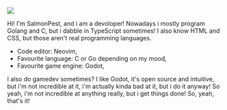 <a href="">
  <img align="center" src="https://github-readme-stats.vercel.app/api?username=ElisStaaf&theme=github_dark&hide=contribs&show_icons=true" />
</a>

Hi! I'm SalmonPest, and i am a devoloper! Nowadays i mostly program Golang and C, but i dabble in TypeScript sometimes! I also know HTML and CSS, but those aren't real programming languages.

- Code editor:           Neovim,
- Favourite language:    C or Go depending on my mood,
- Favourite game engine: Godot,

I also do gamedev sometimes? I like Godot, it's open source and intuitive, but i'm not incredible at it, i'm actually kinda bad at it, but i do it anyway! So yeah, i'm not incredible at anything really, but i get things done! So, yeah, that's it!
